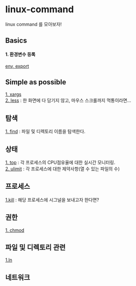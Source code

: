 # linux-command
linux command 를 모아보자!



## Basics  
#### 1. 환경변수 등록  
[env, export](/basics.md)  

## Simple as possible  

[1. xargs](/commands/xargs.md)  
[2. less](/showing/less.md) : 한 화면에 다 담기지 않고, 마우스 스크롤까지 먹통이라면...  

## 탐색  
[1. find](/search/find.md) : 파일 및 디렉토리 이름을 탐색한다.  

## 상태  

[1. top](/status/top.md) : 각 프로세스의 CPU점유율에 대한 실시간 모니터링.  
[2. ulimit](/status/ulimit.md) : 각 프로세스에 대한 제약사항(열 수 있는 파일의 수)  

## 프로세스  
[1.kill](/process/kill.md) : 해당 프로세스에 시그널을 보내고자 한다면?  



## 권한  
[1. chmod](/권한.md)  

## 파일 및 디렉토리 관련  
[1.ln](/ln.md)  


## 네트워크  



